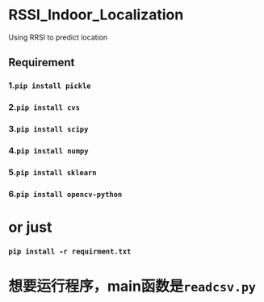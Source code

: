 # RSSI_Indoor_Localization
Using RRSI to predict location

## Requirement

### 1.`pip install pickle`

### 2.`pip install cvs`

### 3.`pip install scipy`

### 4.`pip install numpy`

### 5.`pip install sklearn`

### 6.`pip install opencv-python`

# or just

### `pip install -r requirment.txt`



# 想要运行程序，main函数是`readcsv.py`